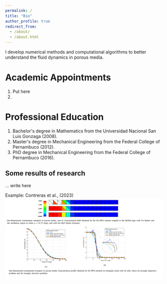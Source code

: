 ```yaml
---
permalink: /
title: "Bio"
author_profile: true
redirect_from: 
  - /about/
  - /about.html
---
```


I develop numerical methods and computational algorithms to better understand the fluid dynamics in porous media.

Academic Appointments
======
1. Put here
2. 

Professional Education
======
1. Bachelor's degree in Mathematics from the Universidad Nacional San Luis Gonzaga (2008).
2. Master's degree in Mechanical Engineering from the Federal College of Pernambuco (2012).
3. PhD degree in Mechanical Engineering from the Federal College of Pernambuco (2016).

Some results of research 
------
... 
write here

Example: Contreras et al., (2023)
![Editing a markdown file for a talk](/images/image2.png)
